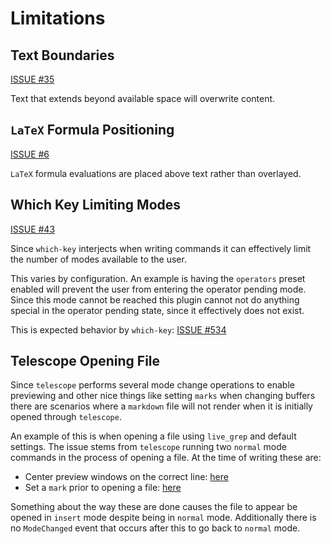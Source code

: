 # Limitations

## Text Boundaries

[ISSUE #35](https://github.com/MeanderingProgrammer/markdown.nvim/issues/35)

Text that extends beyond available space will overwrite content.

## `LaTeX` Formula Positioning

[ISSUE #6](https://github.com/MeanderingProgrammer/markdown.nvim/issues/6)

`LaTeX` formula evaluations are placed above text rather than overlayed.

## Which Key Limiting Modes

[ISSUE #43](https://github.com/MeanderingProgrammer/markdown.nvim/issues/43)

Since `which-key` interjects when writing commands it can effectively limit the
number of modes available to the user.

This varies by configuration. An example is having the `operators` preset enabled
will prevent the user from entering the operator pending mode. Since this mode cannot
be reached this plugin cannot not do anything special in the operator pending state,
since it effectively does not exist.

This is expected behavior by `which-key`: [ISSUE #534](https://github.com/folke/which-key.nvim/issues/534)

## Telescope Opening File

Since `telescope` performs several mode change operations to enable previewing and
other nice things like setting `marks` when changing buffers there are scenarios
where a `markdown` file will not render when it is initially opened through `telescope`.

An example of this is when opening a file using `live_grep` and default settings.
The issue stems from `telescope` running two `normal` mode commands in the process
of opening a file. At the time of writing these are:

- Center preview windows on the correct line: [here](https://github.com/nvim-telescope/telescope.nvim/blob/master/lua/telescope/previewers/buffer_previewer.lua#L549)
- Set a `mark` prior to opening a file: [here](https://github.com/nvim-telescope/telescope.nvim/blob/master/lua/telescope/actions/set.lua#L177)

Something about the way these are done causes the file to appear be opened in `insert`
mode despite being in `normal` mode. Additionally there is no `ModeChanged` event
that occurs after this to go back to `normal` mode.
